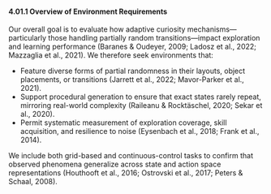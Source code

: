 #### 4.01.1 Overview of Environment Requirements

Our overall goal is to evaluate how adaptive curiosity mechanisms—particularly those handling partially random transitions—impact exploration and learning performance (Baranes & Oudeyer, 2009; Ladosz et al., 2022; Mazzaglia et al., 2021). We therefore seek environments that:
- Feature diverse forms of partial randomness in their layouts, object placements, or transitions (Jarrett et al., 2022; Mavor-Parker et al., 2021).
- Support procedural generation to ensure that exact states rarely repeat, mirroring real-world complexity (Raileanu & Rocktäschel, 2020; Sekar et al., 2020).
- Permit systematic measurement of exploration coverage, skill acquisition, and resilience to noise (Eysenbach et al., 2018; Frank et al., 2014).

We include both grid-based and continuous-control tasks to confirm that observed phenomena generalize across state and action space representations (Houthooft et al., 2016; Ostrovski et al., 2017; Peters & Schaal, 2008).
